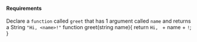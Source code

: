 #### Requirements
Declare a `function` called `greet` that has 1 argument called `name` and returns a String `"Hi, <name>!"`
function greet(string name){
    return `Hi, ` + name + `!`;
}